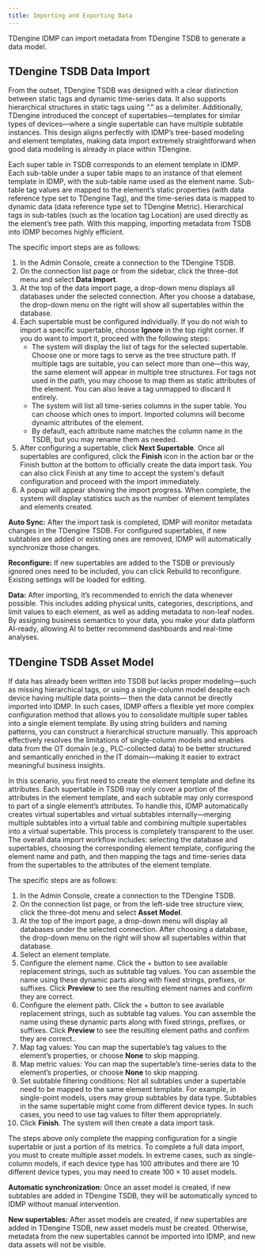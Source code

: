 ```yaml
---
title: Importing and Exporting Data
---
```


TDengine IDMP can import metadata from TDengine TSDB to generate a data model.

## TDengine TSDB Data Import

From the outset, TDengine TSDB was designed with a clear distinction between static tags and dynamic time-series data. It also supports hierarchical structures in static tags using “.” as a delimiter. Additionally, TDengine introduced the concept of supertables—templates for similar types of devices—where a single supertable can have multiple subtable instances. This design aligns perfectly with IDMP’s tree-based modeling and element templates, making data import extremely straightforward when good data modeling is already in place within TDengine.

Each super table in TSDB corresponds to an element template in IDMP. Each sub-table under a super table maps to an instance of that element template in IDMP, with the sub-table name used as the element name. Sub-table tag values are mapped to the element’s static properties (with data reference type set to TDengine Tag), and the time-series data is mapped to dynamic data (data reference type set to TDengine Metric). Hierarchical tags in sub-tables (such as the location tag Location) are used directly as the element’s tree path. With this mapping, importing metadata from TSDB into IDMP becomes highly efficient.

The specific import steps are as follows:

1. In the Admin Console, create a connection to the TDengine TSDB.
2. On the connection list page or from the sidebar, click the three-dot menu and select **Data Import**.
3. At the top of the data import page, a drop-down menu displays all databases under the selected connection. After you choose a database, the drop-down menu on the right will show all supertables within the database.
4. Each supertable must be configured individually. If you do not wish to import a specific supertable, choose **Ignore** in the top right corner. If you do want to import it, proceed with the following steps:
    * The system will display the list of tags for the selected supertable. Choose one or more tags to serve as the tree structure path. If multiple tags are suitable, you can select more than one—this way, the same element will appear in multiple tree structures. For tags not used in the path, you may choose to map them as static attributes of the element. You can also leave a tag unmapped to discard it entirely.
    * The system will list all time-series columns in the super table. You can choose which ones to import. Imported columns will become dynamic attributes of the element.
    * By default, each attribute name matches the column name in the TSDB, but you may rename them as needed.
5. After configuring a supertable, click **Next Supertable**. Once all supertables are configured, click the **Finish** icon in the action bar or the Finish button at the bottom to officially create the data import task. You can also click Finish at any time to accept the system's default configuration and proceed with the import immediately.
6. A popup will appear showing the import progress. When complete, the system will display statistics such as the number of element templates and elements created.

**Auto Sync:** After the import task is completed, IDMP will monitor metadata changes in the TDengine TSDB. For configured supertables, if new subtables are added or existing ones are removed, IDMP will automatically synchronize those changes.

**Reconfigure:** If new supertables are added to the TSDB or previously ignored ones need to be included, you can click Rebuild to reconfigure. Existing settings will be loaded for editing.

**Data:** After importing, it’s recommended to enrich the data whenever possible. This includes adding physical units, categories, descriptions, and limit values to each element, as well as adding metadata to non-leaf nodes. By assigning business semantics to your data, you make your data platform AI-ready, allowing AI to better recommend dashboards and real-time analyses.

## TDengine TSDB Asset Model

If data has already been written into TSDB but lacks proper modeling—such as missing hierarchical tags, or using a single-column model despite each device having multiple data points— then the data cannot be directly imported into IDMP. In such cases, IDMP offers a flexible yet more complex configuration method that allows you to consolidate multiple super tables into a single element template. By using string builders and naming patterns, you can construct a hierarchical structure manually. This approach effectively resolves the limitations of single-column models and enables data from the OT domain (e.g., PLC-collected data) to be better structured and semantically enriched in the IT domain—making it easier to extract meaningful business insights.

In this scenario, you first need to create the element template and define its attributes. Each supertable in TSDB may only cover a portion of the attributes in the element template, and each subtable may only correspond to part of a single element’s attributes. To handle this, IDMP automatically creates virtual supertables and virtual subtables internally—merging multiple subtables into a virtual table and combining multiple supertables into a virtual supertable. This process is completely transparent to the user.
The overall data import workflow includes: selecting the database and supertables, choosing the corresponding element template, configuring the element name and path, and then mapping the tags and time-series data from the supertables to the attributes of the element template.

The specific steps are as follows:

1. In the Admin Console, create a connection to the TDengine TSDB.
2. On the connection list page, or from the left-side tree structure view, click the three-dot menu and select **Asset Model**.
3. At the top of the import page, a drop-down menu will display all databases under the selected connection. After choosing a database, the drop-down menu on the right will show all supertables within that database.
4. Select an element template.
5. Configure the element name. Click the + button to see available replacement strings, such as subtable tag values. You can assemble the name using these dynamic parts along with fixed strings, prefixes, or suffixes. Click **Preview** to see the resulting element names and confirm they are correct.
6. Configure the element path. Click the + button to see available replacement strings, such as subtable tag values. You can assemble the name using these dynamic parts along with fixed strings, prefixes, or suffixes. Click **Preview** to see the resulting element paths and confirm they are correct..
7. Map tag values: You can map the supertable’s tag values to the element’s properties, or choose **None** to skip mapping.
8. Map metric values: You can map the supertable’s time-series data to the element’s properties, or choose **None** to skip mapping.
9. Set subtable filtering conditions: Not all subtables under a supertable need to be mapped to the same element template. For example, in single-point models, users may group subtables by data type. Subtables in the same supertable might come from different device types. In such cases, you need to use tag values to filter them appropriately.
10. Click **Finish**. The system will then create a data import task.

The steps above only complete the mapping configuration for a single supertable or just a portion of its metrics. To complete a full data import, you must to create multiple asset models. In extreme cases, such as single-column models, if each device type has 100 attributes and there are 10 different device types, you may need to create 100 × 10 asset models.

**Automatic synchronization:** Once an asset model is created, if new subtables are added in TDengine TSDB, they will be automatically synced to IDMP without manual intervention.

**New supertables:** After asset models are created, if new supertables are added in TDengine TSDB, new asset models must be created. Otherwise, metadata from the new supertables cannot be imported into IDMP, and new data assets will not be visible.
